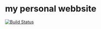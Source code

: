 # my personal webbsite

[![Build Status](https://travis-ci.org/muhireheir/mybrand-1.svg?branch=ch-test1)](https://travis-ci.org/muhireheir/mybrand-1)